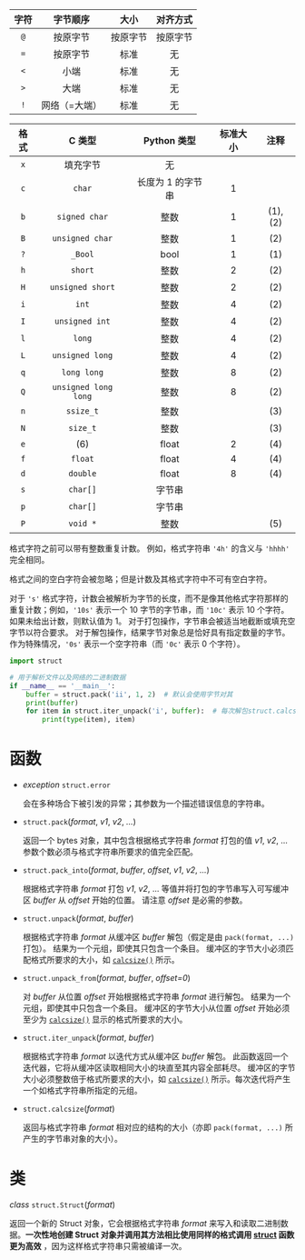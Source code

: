 | 字符 |   字节顺序    |   大小   | 对齐方式 |
| :--: | :-----------: | :------: | :------: |
| `@`  |   按原字节    | 按原字节 | 按原字节 |
| `=`  |   按原字节    |   标准   |    无    |
| `<`  |     小端      |   标准   |    无    |
| `>`  |     大端      |   标准   |    无    |
| `!`  | 网络（=大端） |   标准   |    无    |


| 格式 |        C 类型        |    Python 类型    | 标准大小 |   注释   |
| :--: | :------------------: | :---------------: | :------: | :------: |
| `x`  |       填充字节       |        无         |          |          |
| `c`  |        `char`        | 长度为 1 的字节串 |    1     |          |
| `b`  |    `signed char`     |       整数        |    1     | (1), (2) |
| `B`  |   `unsigned char`    |       整数        |    1     |   (2)    |
| `?`  |       `_Bool`        |       bool        |    1     |   (1)    |
| `h`  |       `short`        |       整数        |    2     |   (2)    |
| `H`  |   `unsigned short`   |       整数        |    2     |   (2)    |
| `i`  |        `int`         |       整数        |    4     |   (2)    |
| `I`  |    `unsigned int`    |       整数        |    4     |   (2)    |
| `l`  |        `long`        |       整数        |    4     |   (2)    |
| `L`  |   `unsigned long`    |       整数        |    4     |   (2)    |
| `q`  |     `long long`      |       整数        |    8     |   (2)    |
| `Q`  | `unsigned long long` |       整数        |    8     |   (2)    |
| `n`  |      `ssize_t`       |       整数        |          |   (3)    |
| `N`  |       `size_t`       |       整数        |          |   (3)    |
| `e`  |         (6)          |       float       |    2     |   (4)    |
| `f`  |       `float`        |       float       |    4     |   (4)    |
| `d`  |       `double`       |       float       |    8     |   (4)    |
| `s`  |       `char[]`       |      字节串       |          |          |
| `p`  |       `char[]`       |      字节串       |          |          |
| `P`  |       `void *`       |       整数        |          |   (5)    |

格式字符之前可以带有整数重复计数。 例如，格式字符串 `'4h'` 的含义与 `'hhhh'` 完全相同。

格式之间的空白字符会被忽略；但是计数及其格式字符中不可有空白字符。

对于 `'s'` 格式字符，计数会被解析为字节的长度，而不是像其他格式字符那样的重复计数；例如，`'10s'` 表示一个 10 字节的字节串，而 `'10c'` 表示 10 个字符。 如果未给出计数，则默认值为 1。 对于打包操作，字节串会被适当地截断或填充空字节以符合要求。 对于解包操作，结果字节对象总是恰好具有指定数量的字节。 作为特殊情况，`'0s'` 表示一个空字符串（而 `'0c'` 表示 0 个字符）。

```python
import struct

# 用于解析文件以及网络的二进制数据
if __name__ == '__main__':
    buffer = struct.pack('ii', 1, 2)  # 默认会使用字节对其
    print(buffer)
    for item in struct.iter_unpack('i', buffer):  # 每次解包struct.calcsize('i')个字节
        print(type(item), item)
```

# 函数

- *exception*  `struct.error`

  会在多种场合下被引发的异常；其参数为一个描述错误信息的字符串。

- `struct.pack`(*format*, *v1*, *v2*, *...*)

  返回一个 bytes 对象，其中包含根据格式字符串 *format* 打包的值 *v1*, *v2*, ... 参数个数必须与格式字符串所要求的值完全匹配。

- `struct.pack_into`(*format*, *buffer*, *offset*, *v1*, *v2*, *...*)

  根据格式字符串 *format* 打包 *v1*, *v2*, ... 等值并将打包的字节串写入可写缓冲区 *buffer* 从 *offset* 开始的位置。 请注意 *offset* 是必需的参数。

- `struct.unpack`(*format*, *buffer*)

  根据格式字符串 *format* 从缓冲区 *buffer* 解包（假定是由 `pack(format, ...)` 打包）。 结果为一个元组，即使其只包含一个条目。 缓冲区的字节大小必须匹配格式所要求的大小，如 [`calcsize()`](https://docs.python.org/zh-cn/3.8/library/struct.html#struct.calcsize) 所示。

- `struct.unpack_from`(*format*, *buffer*, *offset=0*)

  对 *buffer* 从位置 *offset* 开始根据格式字符串 *format* 进行解包。 结果为一个元组，即使其中只包含一个条目。 缓冲区的字节大小从位置 *offset* 开始必须至少为 [`calcsize()`](https://docs.python.org/zh-cn/3.8/library/struct.html#struct.calcsize) 显示的格式所要求的大小。

- `struct.iter_unpack`(*format*, *buffer*)

  根据格式字符串 *format* 以迭代方式从缓冲区 *buffer* 解包。 此函数返回一个迭代器，它将从缓冲区读取相同大小的块直至其内容全部耗尽。 缓冲区的字节大小必须整数倍于格式所要求的大小，如 [`calcsize()`](https://docs.python.org/zh-cn/3.8/library/struct.html#struct.calcsize) 所示。每次迭代将产生一个如格式字符串所指定的元组。

- `struct.calcsize`(*format*)

  返回与格式字符串 *format* 相对应的结构的大小（亦即 `pack(format, ...)` 所产生的字节串对象的大小）。

# 类

*class* `struct.Struct`(*format*)

返回一个新的 Struct 对象，它会根据格式字符串 *format* 来写入和读取二进制数据。**一次性地创建 Struct 对象并调用其方法相比使用同样的格式调用 [struct](https://docs.python.org/zh-cn/3.8/library/struct.html#module-struct) 函数更为高效** ，因为这样格式字符串只需被编译一次。